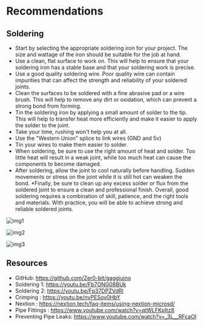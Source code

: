 # Recommendations
## Soldering 
* Start by selecting the appropriate soldering iron for your project. The size and wattage of the iron should be suitable for the job at hand.
* Use a clean, flat surface to work on. This will help to ensure that your soldering iron has a stable base and that your soldering work is precise.
* Use a good quality soldering wire. Poor quality wire can contain impurities that can affect the strength and reliability of your soldered joints.
* Clean the surfaces to be soldered with a fine abrasive pad or a wire brush. This will help to remove any dirt or oxidation, which can prevent a strong bond from forming.
* Tin the soldering iron by applying a small amount of solder to the tip. This will help to transfer heat more efficiently and make it easier to apply the solder to the joint.
* Take your time, rushing won't help you at all.
* Use the "Western Union" splice to link wires (GND and 5v)
* Tin your wires to make them easier to solder.
* When soldering, be sure to use the right amount of heat and solder. Too little heat will result in a weak joint, while too much heat can cause the components to become damaged.
* After soldering, allow the joint to cool naturally before handling. Sudden movements or stress on the joint while it is still hot can weaken the bond.
*Finally, be sure to clean up any excess solder or flux from the soldered joint to ensure a clean and professional finish. Overall, good soldering requires a combination of skill, patience, and the right tools and materials. With practice, you will be able to achieve strong and reliable soldered joints.

![img1](https://user-images.githubusercontent.com/53577819/154989813-02169bfd-99c6-4695-a255-67f93cf57097.jpg ':size=500')

![img2](https://user-images.githubusercontent.com/53577819/154989830-7402a644-e4f8-489b-82db-735552c757df.jpg ':size=500')

![img3](https://user-images.githubusercontent.com/53577819/154989847-822f76da-f33a-455e-95d1-ff173c4f1b8e.jpg ':size=500')

## Resources
* GitHub: https://github.com/Zer0-bit/gaggiuino
* Soldering 1: https://youtu.be/Fb7ONG08BUk
* Soldering 2: https://youtu.be/Fp37DPZVdRI
* Crimping : https://youtu.be/nvPESov0HbY
* Nextion : https://nextion.tech/faq-items/using-nextion-microsd/
* Pipe Fittings : https://www.youtube.com/watch?v=qtWLFKpItz8
* Preventing Pipe Leaks: https://www.youtube.com/watch?v=_3L__RFcaOI

